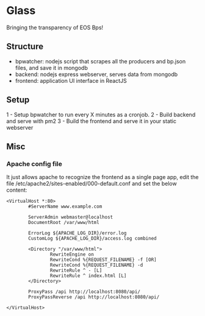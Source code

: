 # Glass

Bringing the transparency of EOS Bps!

## Structure

- bpwatcher: nodejs script that scrapes all the producers and bp.json files, and save it in mongodb
- backend: nodejs express webserver, serves data from mongodb
- frontend: application UI interface in ReactJS

## Setup

1 - Setup bpwatcher to run every X minutes as a cronjob.
2 - Build backend and serve with pm2
3 - Build the frontend and serve it in your static webserver

## Misc

### Apache config file

It just allows apache to recognize the frontend as a single page app, edit
the file /etc/apache2/sites-enabled/000-default.conf and set the below content:

```
<VirtualHost *:80>
        #ServerName www.example.com

        ServerAdmin webmaster@localhost
        DocumentRoot /var/www/html

        ErrorLog ${APACHE_LOG_DIR}/error.log
        CustomLog ${APACHE_LOG_DIR}/access.log combined

        <Directory "/var/www/html">
                RewriteEngine on
                RewriteCond %{REQUEST_FILENAME} -f [OR]
                RewriteCond %{REQUEST_FILENAME} -d
                RewriteRule ^ - [L]
                RewriteRule ^ index.html [L]
        </Directory>

        ProxyPass /api http://localhost:8080/api/
        ProxyPassReverse /api http://localhost:8080/api/

</VirtualHost>
```
